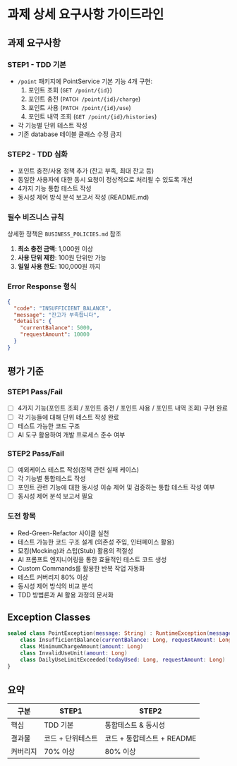 # 과제 상세 요구사항 가이드라인

## 과제 요구사항

### STEP1 - TDD 기본
- `/point` 패키지에 PointService 기본 기능 4개 구현:
  1. 포인트 조회 (`GET /point/{id}`)
  2. 포인트 충전 (`PATCH /point/{id}/charge`)
  3. 포인트 사용 (`PATCH /point/{id}/use`)
  4. 포인트 내역 조회 (`GET /point/{id}/histories`)
- 각 기능별 단위 테스트 작성
- 기존 database 테이블 클래스 수정 금지

### STEP2 - TDD 심화
- 포인트 충전/사용 정책 추가 (잔고 부족, 최대 잔고 등)
- 동일한 사용자에 대한 동시 요청이 정상적으로 처리될 수 있도록 개선
- 4가지 기능 통합 테스트 작성
- 동시성 제어 방식 분석 보고서 작성 (README.md)

### 필수 비즈니스 규칙
상세한 정책은 `BUSINESS_POLICIES.md` 참조
1. **최소 충전 금액**: 1,000원 이상
2. **사용 단위 제한**: 100원 단위만 가능
3. **일일 사용 한도**: 100,000원 까지

### Error Response 형식
```json
{
  "code": "INSUFFICIENT_BALANCE",
  "message": "잔고가 부족합니다",
  "details": {
    "currentBalance": 5000,
    "requestAmount": 10000
  }
}
```

## 평가 기준

### STEP1 Pass/Fail
- [ ] 4가지 기능(포인트 조회 / 포인트 충전 / 포인트 사용 / 포인트 내역 조회) 구현 완료
- [ ] 각 기능들에 대해 단위 테스트 작성 완료
- [ ] 테스트 가능한 코드 구조
- [ ] AI 도구 활용하여 개발 프로세스 준수 여부

### STEP2 Pass/Fail
- [ ] 예외케이스 테스트 작성(정책 관련 실패 케이스)
- [ ] 각 기능별 통합테스트 작성
- [ ] 포인트 관련 기능에 대한 동시성 이슈 제어 및 검증하는 통합 테스트 작성 여부
- [ ] 동시성 제어 분석 보고서 필요

### 도전 항목
- Red-Green-Refactor 사이클 실천
- 테스트 가능한 코드 구조 설계 (의존성 주입, 인터페이스 활용)
- 모킹(Mocking)과 스텁(Stub) 활용의 적절성
- AI 프롬프트 엔지니어링을 통한 효율적인 테스트 코드 생성
- Custom Commands를 활용한 반복 작업 자동화
- 테스트 커버리지 80% 이상
- 동시성 제어 방식의 비교 분석
- TDD 방법론과 AI 활용 과정의 문서화

## Exception Classes
```kotlin
sealed class PointException(message: String) : RuntimeException(message) {
    class InsufficientBalance(currentBalance: Long, requestAmount: Long)
    class MinimumChargeAmount(amount: Long)
    class InvalidUseUnit(amount: Long)
    class DailyUseLimitExceeded(todayUsed: Long, requestAmount: Long)
}
```

## 요약

| 구분 | STEP1 | STEP2 |
|------|-------|-------|
| 핵심 | TDD 기본 | 통합테스트 & 동시성 |
| 결과물 | 코드 + 단위테스트 | 코드 + 통합테스트 + README |
| 커버리지 | 70% 이상 | 80% 이상 |